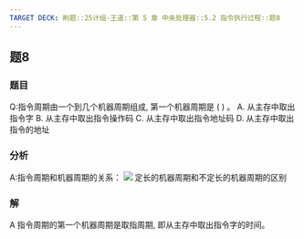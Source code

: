 ```yaml
---
TARGET DECK: 刷题::25计组-王道::第 5 章 中央处理器::5.2 指令执行过程::题8
---
```

## 题8
### 题目
Q:指令周期由一个到几个机器周期组成, 第一个机器周期是 ( ) 。
A. 从主存中取出指令字
B. 从主存中取出指令操作码
C. 从主存中取出指令地址码
D. 从主存中取出指令的地址
### 分析
A:指令周期和机器周期的关系：
![](https://img.hwenyi.tech/202409221807296.webp)
定长的机器周期和不定长的机器周期的区别
### 解
A
指令周期的第一个机器周期是取指周期, 即从主存中取出指令字的时间。
